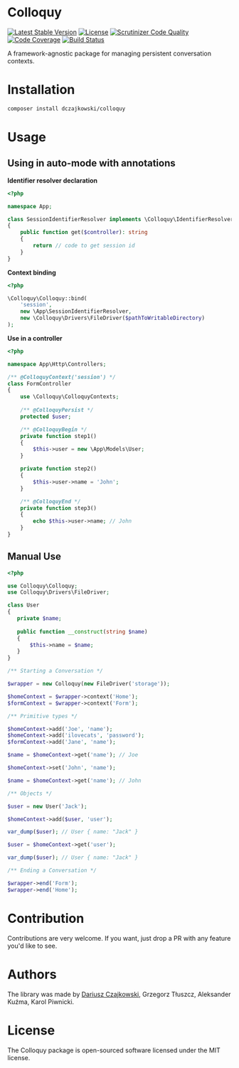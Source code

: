# Colloquy
[![Latest Stable Version](https://poser.pugx.org/dczajkowski/colloquy/version)](https://packagist.org/packages/dczajkowski/colloquy)
[![License](https://poser.pugx.org/dczajkowski/colloquy/license)](https://packagist.org/packages/dczajkowski/colloquy)
[![Scrutinizer Code Quality](https://scrutinizer-ci.com/g/DCzajkowski/colloquy/badges/quality-score.png?b=master)](https://scrutinizer-ci.com/g/DCzajkowski/colloquy/?branch=master)
[![Code Coverage](https://scrutinizer-ci.com/g/DCzajkowski/colloquy/badges/coverage.png?b=master)](https://scrutinizer-ci.com/g/DCzajkowski/colloquy/?branch=master)
[![Build Status](https://scrutinizer-ci.com/g/DCzajkowski/colloquy/badges/build.png?b=master)](https://scrutinizer-ci.com/g/DCzajkowski/colloquy/build-status/master)

A framework-agnostic package for managing persistent conversation contexts.

# Installation
```bash
composer install dczajkowski/colloquy
```

# Usage

## Using in auto-mode with annotations
**Identifier resolver declaration**
```php
<?php

namespace App;

class SessionIdentifierResolver implements \Colloquy\IdentifierResolverInterface
{
    public function get($controller): string
    {
        return // code to get session id 
    }
}
```

**Context binding**
```php
<?php

\Colloquy\Colloquy::bind(
    'session',
    new \App\SessionIdentifierResolver,
    new \Colloquy\Drivers\FileDriver($pathToWritableDirectory)
);
```

**Use in a controller**
```php
<?php

namespace App\Http\Controllers;

/** @ColloquyContext('session') */
class FormController
{
    use \Colloquy\ColloquyContexts;
    
    /** @ColloquyPersist */
    protected $user;

    /** @ColloquyBegin */
    private function step1()
    {
        $this->user = new \App\Models\User;
    }

    private function step2()
    {
        $this->user->name = 'John';
    }

    /** @ColloquyEnd */
    private function step3()
    {
        echo $this->user->name; // John
    }
}
```

## Manual Use

```php
<?php

use Colloquy\Colloquy;
use Colloquy\Drivers\FileDriver;

class User
{
   private $name;
   
   public function __construct(string $name)
   {
       $this->name = $name;
   }
}

/** Starting a Conversation */

$wrapper = new Colloquy(new FileDriver('storage'));

$homeContext = $wrapper->context('Home');
$formContext = $wrapper->context('Form');

/** Primitive types */

$homeContext->add('Joe', 'name');
$homeContext->add('ilovecats', 'password');
$formContext->add('Jane', 'name');

$name = $homeContext->get('name'); // Joe

$homeContext->set('John', 'name');

$name = $homeContext->get('name'); // John

/** Objects */

$user = new User('Jack');

$homeContext->add($user, 'user');

var_dump($user); // User { name: "Jack" }

$user = $homeContext->get('user');

var_dump($user); // User { name: "Jack" }

/** Ending a Conversation */

$wrapper->end('Form');
$wrapper->end('Home');
```

# Contribution
Contributions are very welcome. If you want, just drop a PR with any feature you'd like to see.

# Authors
The library was made by [Dariusz Czajkowski](https://dczajkowski.com), Grzegorz Tłuszcz, Aleksander Kuźma, Karol Piwnicki.

# License
The Colloquy package is open-sourced software licensed under the MIT license.
